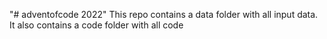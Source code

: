 "# adventofcode 2022" 
This repo contains a data folder with all input data.
It also contains a code folder with all code
